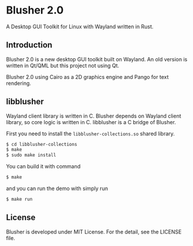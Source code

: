 Blusher 2.0
===========

A Desktop GUI Toolkit for Linux with Wayland written in Rust.

Introduction
------------

Blusher 2.0 is a new desktop GUI toolkit built on Wayland. An old version is
written in Qt/QML but this project not using Qt.

Blusher 2.0 using Cairo as a 2D graphics engine and Pango for text rendering.

libblusher
----------
Wayland client library is written in C. Blusher depends on Wayland client library, so core logic is written in C. libblusher is a C bridge of Blusher.

First you need to install the `libblusher-collections.so` shared library.

```sh
$ cd libblusher-collections
$ make
$ sudo make install
```

You can build it with command
```sh
$ make
```

and you can run the demo with simply run
```sh
$ make run
```

License
-------
Blusher is developed under MIT License. For the detail, see the LICENSE file.

